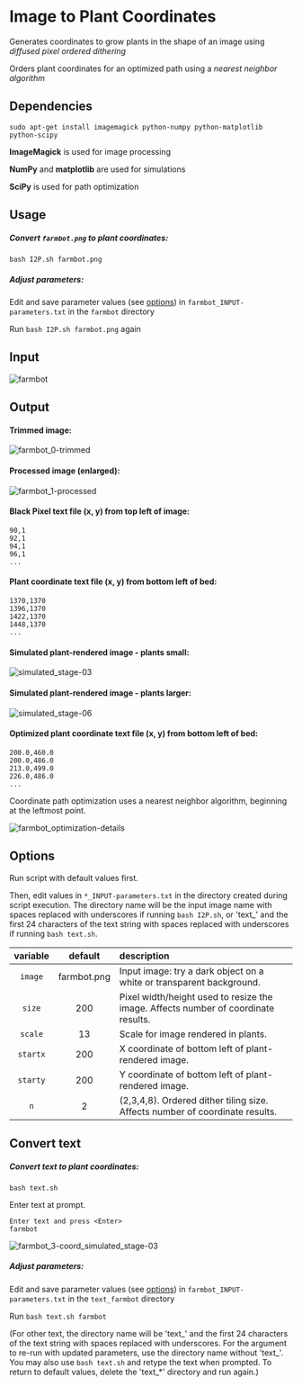 # Image to Plant Coordinates

Generates coordinates to grow plants in the shape of an image using _diffused pixel ordered dithering_

Orders plant coordinates for an optimized path using a _nearest neighbor algorithm_

## Dependencies

`sudo apt-get install imagemagick python-numpy python-matplotlib  python-scipy`

__ImageMagick__ is used for image processing

__NumPy__ and __matplotlib__ are used for simulations

__SciPy__ is used for path optimization

## Usage

##### Convert `farmbot.png` to plant coordinates:

`bash I2P.sh farmbot.png`

##### Adjust parameters:

Edit and save parameter values (see [options](#options)) in `farmbot_INPUT-parameters.txt` in the `farmbot` directory

Run `bash I2P.sh farmbot.png` again

## Input

![farmbot](https://cloud.githubusercontent.com/assets/12681652/18229154/e97b0d1c-7221-11e6-9992-f78d1b94abb7.png)


## Output

#### Trimmed image:

![farmbot_0-trimmed](https://cloud.githubusercontent.com/assets/12681652/18229153/e971dddc-7221-11e6-9ed6-be40529b4115.png)


#### Processed image (enlarged):

![farmbot_1-processed](https://cloud.githubusercontent.com/assets/12681652/18229151/e96aa5b2-7221-11e6-93b2-0e56ee586d42.png)


#### Black Pixel text file (x, y) from top left of image:

```
90,1
92,1
94,1
96,1
...
```

#### Plant coordinate text file (x, y) from bottom left of bed:

```
1370,1370
1396,1370
1422,1370
1448,1370
...
```

#### Simulated plant-rendered image - plants small:

![simulated_stage-03](https://cloud.githubusercontent.com/assets/12681652/18229214/09ac3d10-7225-11e6-87ec-a5304a1f40b2.png)


#### Simulated plant-rendered image - plants larger:

![simulated_stage-06](https://cloud.githubusercontent.com/assets/12681652/18229207/94f1f316-7224-11e6-8997-b901ca91b7d6.png)


#### __Optimized__ plant coordinate text file (x, y) from bottom left of bed:

```
200.0,460.0
200.0,486.0
213.0,499.0
226.0,486.0
...
```

Coordinate path optimization uses a nearest neighbor algorithm, beginning at the leftmost point.

![farmbot_optimization-details](https://cloud.githubusercontent.com/assets/12681652/18240497/0cbd3b76-7301-11e6-8943-b92defbbadcd.png)


## Options

Run script with default values first.

Then, edit values in `*_INPUT-parameters.txt` in the directory created during script execution.
The directory name will be the input image name with spaces replaced with underscores if running `bash I2P.sh`, or 'text_' and the first 24 characters of the text string with spaces replaced with underscores if running `bash text.sh`.

variable | default | description
 :---: | :---: | :---
`image` | farmbot.png | Input image: try a dark object on a white or transparent background.
`size` | 200 | Pixel width/height used to resize the image. Affects number of coordinate results.
`scale` | 13 | Scale for image rendered in plants.
`startx` | 200 | X coordinate of bottom left of plant-rendered image.
`starty` | 200 | Y coordinate of bottom left of plant-rendered image.
`n` | 2 | (2,3,4,8). Ordered dither tiling size. Affects number of coordinate results.

## Convert text

##### Convert text to plant coordinates:

`bash text.sh`

Enter text at prompt.
```
Enter text and press <Enter>
farmbot
```

![farmbot_3-coord_simulated_stage-03](https://cloud.githubusercontent.com/assets/12681652/18233267/0e02a13e-7297-11e6-889c-7171a9df4557.png)

##### Adjust parameters:

Edit and save parameter values (see [options](#options)) in `farmbot_INPUT-parameters.txt` in the `text_farmbot` directory

Run `bash text.sh farmbot`

(For other text, the directory name will be 'text_' and the first 24 characters of the text string with spaces replaced with underscores. For the argument to re-run with updated parameters, use the directory name without 'text_'. You may also use `bash text.sh` and retype the text when prompted. To return to default values, delete the 'text_*' directory and run again.)
